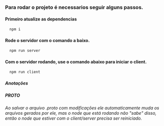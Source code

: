 ### Para rodar o projeto é necessarios seguir alguns passos.
#### Primeiro atualize as dependencias
```bash
  npm i
```

#### Rode o servidor com o comando a baixo.

```bash
  npm run server
```

#### Com o servidor rodando, use o comando abaixo para iniciar o client.

```bash
  npm run client
```

##### Anotações
##### *PROTO*
_*Ao salvar o arquivo .proto com modificações ele automaticamente muda os arquivos gerados por ele, mas o node que está rodando não "sabe" disso, então o node que estiver com o client/server precisa ser reiniciado.*_